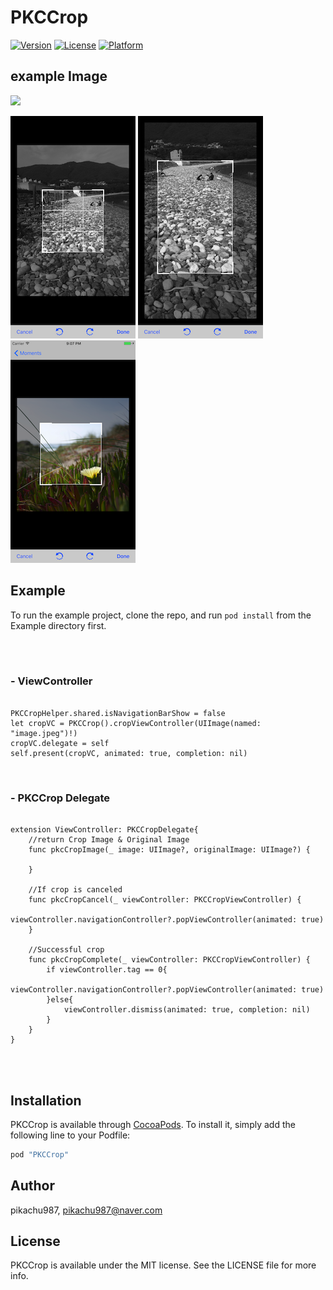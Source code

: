 # PKCCrop



[![Version](https://img.shields.io/cocoapods/v/PKCCrop.svg?style=flat)](http://cocoapods.org/pods/PKCCrop)
[![License](https://img.shields.io/cocoapods/l/PKCCrop.svg?style=flat)](http://cocoapods.org/pods/PKCCrop)
[![Platform](https://img.shields.io/cocoapods/p/PKCCrop.svg?style=flat)](http://cocoapods.org/pods/PKCCrop)

## example Image

<img src="./img.gif" width="200"/>


![image](./image1.png)
![image](./image2.png)
![image](./image3.png)

## Example

To run the example project, clone the repo, and run `pod install` from the Example directory first.

<br><br>

### - ViewController
~~~~

PKCCropHelper.shared.isNavigationBarShow = false
let cropVC = PKCCrop().cropViewController(UIImage(named: "image.jpeg")!)
cropVC.delegate = self
self.present(cropVC, animated: true, completion: nil)

~~~~

<br>

### - PKCCrop Delegate


~~~~

extension ViewController: PKCCropDelegate{
    //return Crop Image & Original Image
    func pkcCropImage(_ image: UIImage?, originalImage: UIImage?) {
        
    }
    
    //If crop is canceled
    func pkcCropCancel(_ viewController: PKCCropViewController) {
        viewController.navigationController?.popViewController(animated: true)
    }
    
    //Successful crop
    func pkcCropComplete(_ viewController: PKCCropViewController) {
        if viewController.tag == 0{
            viewController.navigationController?.popViewController(animated: true)
        }else{
            viewController.dismiss(animated: true, completion: nil)
        }
    }
}

~~~~


<br><br>



## Installation

PKCCrop is available through [CocoaPods](http://cocoapods.org). To install
it, simply add the following line to your Podfile:

```ruby
pod "PKCCrop"
```

## Author

pikachu987, pikachu987@naver.com

## License

PKCCrop is available under the MIT license. See the LICENSE file for more info.
